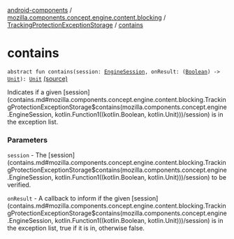 [android-components](../../index.md) / [mozilla.components.concept.engine.content.blocking](../index.md) / [TrackingProtectionExceptionStorage](index.md) / [contains](./contains.md)

# contains

`abstract fun contains(session: `[`EngineSession`](../../mozilla.components.concept.engine/-engine-session/index.md)`, onResult: (`[`Boolean`](https://kotlinlang.org/api/latest/jvm/stdlib/kotlin/-boolean/index.html)`) -> `[`Unit`](https://kotlinlang.org/api/latest/jvm/stdlib/kotlin/-unit/index.html)`): `[`Unit`](https://kotlinlang.org/api/latest/jvm/stdlib/kotlin/-unit/index.html) [(source)](https://github.com/mozilla-mobile/android-components/blob/master/components/concept/engine/src/main/java/mozilla/components/concept/engine/content/blocking/TrackingProtectionExceptionStorage.kt#L46)

Indicates if a given [session](contains.md#mozilla.components.concept.engine.content.blocking.TrackingProtectionExceptionStorage$contains(mozilla.components.concept.engine.EngineSession, kotlin.Function1((kotlin.Boolean, kotlin.Unit)))/session) is in the exception list.

### Parameters

`session` - The [session](contains.md#mozilla.components.concept.engine.content.blocking.TrackingProtectionExceptionStorage$contains(mozilla.components.concept.engine.EngineSession, kotlin.Function1((kotlin.Boolean, kotlin.Unit)))/session) to be verified.

`onResult` - A callback to inform if the given [session](contains.md#mozilla.components.concept.engine.content.blocking.TrackingProtectionExceptionStorage$contains(mozilla.components.concept.engine.EngineSession, kotlin.Function1((kotlin.Boolean, kotlin.Unit)))/session) is in
the exception list, true if it is in, otherwise false.